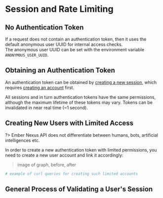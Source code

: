 # Session and Rate Limiting

## No Authentication Token

If a request does not contain an authentication token, then it uses the default anonymous user UUID for internal access
checks.  
The anonymous user UUID can be set with the environment variable `ANONYMOUS_USER_UUID`.

## Obtaining an Authentication Token

An authentication token can be obtained by [creating a new session](/api-endpoints/post-sessions), which requires
[creating an account](/api-endpoints/post-register) first.

All sessions and in turn authentication tokens have the same permissions, although the maximum lifetime of these tokens
may vary. Tokens can be invalidated in near real time (~1 second).

## Creating New Users with Limited Access

?> Ember Nexus API does not differentiate between humans, bots, artificial intelligences etc.

In order to create a new authentication token with limited permissions, you need to create a new user account and link
it accordingly:

> image of graph, before, after

```bash
# example of curl queries for creating such limited accounts
```

## General Process of Validating a User's Session

<div id="graph-container-1" class="graph-container" style="height:1000px"></div>

<script>
renderWorkflow(document.getElementById('graph-container-1'), {
  nodes: [
    { id: 'init', ...workflowStart, label: 'server receives request' },
    { id: 'checkToken', ...workflowDecision, label: 'does request contain token?' },
    { id: 'noTokenAction', ...workflowStep, label: "use default anonymous\nuser for auth" },
    { id: 'isTokenPartOfRedis', ...workflowDecision, label: "is token already\nsaved in Redis?" },
    { id: 'tokenIsValid', ...workflowStep, label: "token is valid" },
    { id: 'isTokenInCypher', ...workflowDecision, label: "is token in Cypher?" },
    { id: 'loadTokenToRedis', ...workflowStep, label: "load token to Redis\n& set expiration date" },
    { id: 'tokenIsInvalid', ...workflowEndError, label: "token is invalid" },
    { id: 'checkRateLimit', ...workflowDecision, label: "is rate limit exceeded?" },
    { id: 'rateLimitExceeded', ...workflowEndError, label: "cancel request" },
    { id: 'handleRequest', ...workflowEndSuccess, label: "handle request" },
  ],
  edges: [
    { source: 'init', target: 'checkToken', label: '' },
    { source: 'checkToken', target: 'noTokenAction', label: 'no' },
    { source: 'checkToken', target: 'isTokenPartOfRedis', label: 'yes' },
    { source: 'isTokenPartOfRedis', target: 'tokenIsValid', label: 'yes' },
    { source: 'isTokenPartOfRedis', target: 'isTokenInCypher', label: 'no' },
    { source: 'isTokenInCypher', target: 'loadTokenToRedis', label: 'yes' },
    { source: 'loadTokenToRedis', target: 'tokenIsValid' },
    { source: 'isTokenInCypher', target: 'tokenIsInvalid', label: 'no' },
    { source: 'noTokenAction', target: 'checkRateLimit'},
    { source: 'tokenIsValid', target: 'checkRateLimit'},
    { source: 'checkRateLimit', target: 'handleRequest', label: 'no' },
    { source: 'checkRateLimit', target: 'rateLimitExceeded', label: 'yes' },
  ]
},
'TB');
</script>
